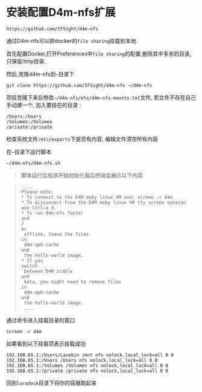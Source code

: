 # 安装配置D4m-nfs扩展

`https://github.com/IFSight/d4m-nfs`

通过D4m-nfs可以把docker的`file sharing`挂载到本地.

首先配置Docker,打开Preferences中`file sharing`的配置,删除其中多余的目录,只保留/tmp目录.

然后,克隆d4m-nfs到`~`目录下

```
git clone https://github.com/IFSight/d4m-nfs ~/d4m-nfs
```

项目克隆下来后修改`~/d4m-nfs/etc/d4m-nfs-mounts.txt`文件, 若文件不存在自己手动建一个, 加入要挂在的目录 :

```
/Users:/Users
/Volumes:/Volumes
/private:/private
```

检查系统文件`/etc/exports`下是否有内容, 编辑文件清空所有内容

在`~`目录下运行脚本

```
~/d4m-nfs/d4m-nfs.sh
```

> 脚本运行后程序开始初始化最后终端会展示以下内容

> ```
> ....
> Please note:
> * To connect to the D4M moby linux VM use: screen -r d4m
> * To disconnect from the D4M moby linux VM tty screen session use Ctrl-a d.
> * To run d4m-nfs faster 
> and
> /
> or
>  offline, leave the files 
> in
>  d4m-apk-cache 
> and
>  the hello-world image.
> * If you 
> switch
>  between D4M stable 
> and
>  beta, you might need to remove files 
> in
>  d4m-apk-cache 
> and
>  the hello-world image.
>  ....
> ```

通过命令进入挂载目录的窗口

```
screen -r d4m
```

如果看到以下挂载项表示挂载成功

```
192.168.65.1:/Users/Lavekin /mnt nfs nolock,local_lock=all 0 0
192.168.65.1:/Users /Users nfs nolock,local_lock=all 0 0
192.168.65.1:/Volumes /Volumes nfs nolock,local_lock=all 0 0
192.168.65.1:/private /private nfs nolock,local_lock=all 0 0
```

回到`laradock`目录下将你的容器跑起来

